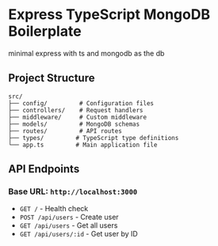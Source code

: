 # Express TypeScript MongoDB Boilerplate

minimal express with ts and mongodb as the db

## Project Structure

```
src/
├── config/         # Configuration files
├── controllers/    # Request handlers
├── middleware/     # Custom middleware
├── models/         # MongoDB schemas
├── routes/         # API routes
├── types/         # TypeScript type definitions
└── app.ts         # Main application file
```

## API Endpoints

### Base URL: `http://localhost:3000`

- `GET /` - Health check
- `POST /api/users` - Create user
- `GET /api/users` - Get all users
- `GET /api/users/:id` - Get user by ID
